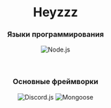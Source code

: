 <h1 align="center">Heyzzz<br></h1>
<h3 align="center">Языки программирования<br></h3>
<p align="center"><img alt="Node.js" src="https://img.shields.io/badge/-Node.js-262626?style=for-the-badge&logo=nodejs"></p><br>
<h3 align="center">Основные фреймворки<br></h3>
<p align="center">
  <img alt="Discord.js" src="https://img.shields.io/badge/-Discord.js-262626?style=for-the-badge&logo=discordjs">
  <img alt="Mongoose" src="https://img.shields.io/badge/-Mongoose-262626?style=for-the-badge&logo=discordjs">
</p>
